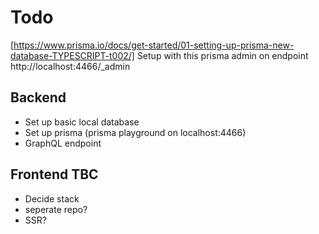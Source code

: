 # Todo
[https://www.prisma.io/docs/get-started/01-setting-up-prisma-new-database-TYPESCRIPT-t002/] Setup with this
prisma admin on endpoint http://localhost:4466/_admin
## Backend
  - Set up basic local database
  - Set up prisma (prisma playground on localhost:4466)
  - GraphQL endpoint



## Frontend TBC
  - Decide stack
  - seperate repo?
  - SSR?